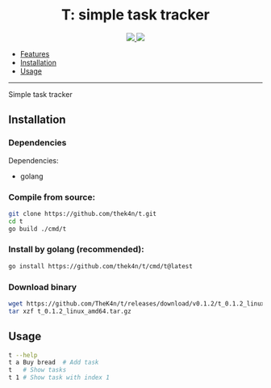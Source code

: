 <h1 align="center">T: simple task tracker</h1>

<p align="center">
  <a href="https://github.com/TheK4n">
    <img src="https://img.shields.io/github/followers/TheK4n?label=Follow&style=social">
  </a>
  <a href="https://github.com/TheK4n/t">
    <img src="https://img.shields.io/github/stars/TheK4n/t?style=social">
  </a>
</p>

* [Features](#features)
* [Installation](#installation)
* [Usage](#usage)

---

Simple task tracker


## Installation

### Dependencies

Dependencies:
* golang


### Compile from source:
```sh
git clone https://github.com/thek4n/t.git
cd t
go build ./cmd/t
```

### Install by golang (recommended):
```sh
go install https://github.com/thek4n/t/cmd/t@latest
```

### Download binary
```sh
wget https://github.com/TheK4n/t/releases/download/v0.1.2/t_0.1.2_linux_amd64.tar.gz
tar xzf t_0.1.2_linux_amd64.tar.gz
```


## Usage
```sh
t --help
t a Buy bread  # Add task
t   # Show tasks
t 1 # Show task with index 1
```
